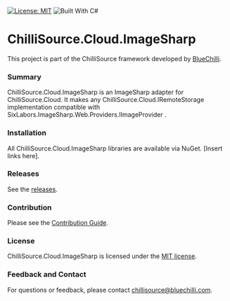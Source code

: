 [![License: MIT](https://img.shields.io/badge/License-MIT-blue.svg)](https://opensource.org/licenses/MIT) ![Built With C#](https://img.shields.io/badge/Built_with-C%23-green.svg)

# ChilliSource.Cloud.ImageSharp #

This project is part of the ChilliSource framework developed by [BlueChilli](https://github.com/BlueChilli).

### Summary ###

ChilliSource.Cloud.ImageSharp is an ImageSharp adapter for ChilliSource.Cloud.
It makes any ChilliSource.Cloud.IRemoteStorage implementation compatible with SixLabors.ImageSharp.Web.Providers.IImageProvider .

### Installation ###

All ChilliSource.Cloud.ImageSharp libraries are available via NuGet. [Insert links here].

### Releases ###

See the [releases](https://github.com/BlueChilli/ChilliSource.Cloud.ImageSharp/releases).

### Contribution ###

Please see the [Contribution Guide](.github/CONTRIBUTING.md).

### License ###

ChilliSource.Cloud.ImageSharp is licensed under the [MIT license](LICENSE).

### Feedback and Contact ###

For questions or feedback, please contact [chillisource@bluechilli.com](mailto:chillisource@bluechilli.com).


